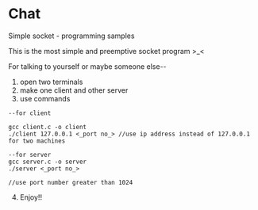 # Chat
Simple socket - programming samples

This is the most simple and preemptive socket program >_<


For talking to yourself or maybe someone else--
  1. open two terminals
  2. make one client and other server
  3. use commands
  
    --for client
    
    gcc client.c -o client 
    ./client 127.0.0.1 <_port no_> //use ip address instead of 127.0.0.1 for two machines
    
    --for server
    gcc server.c -o server
    ./server <_port no_>
    
    //use port number greater than 1024
   4. Enjoy!!
    

